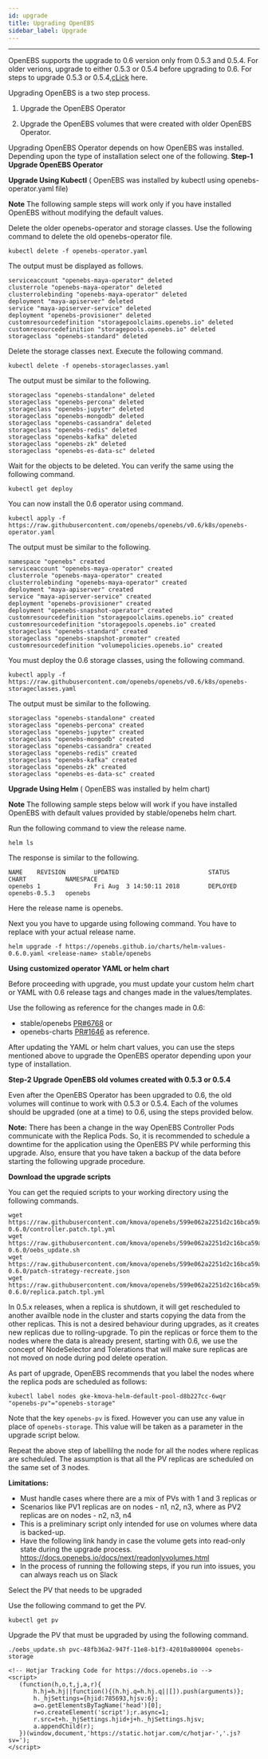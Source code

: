 ```yaml
---
id: upgrade
title: Upgrading OpenEBS
sidebar_label: Upgrade
---
```


------

OpenEBS supports the upgrade to 0.6 version only from 0.5.3 and 0.5.4.
For older verions, upgrade to either 0.5.3 or 0.5.4 before upgrading to 0.6. For steps to upgrade 0.5.3 or 0.5.4,[cLick](https://v05-docs.openebs.io/) here.

Upgrading OpenEBS is a two step process.

1. Upgrade the OpenEBS Operator

2. Upgrade the OpenEBS volumes that were created with older OpenEBS Operator.

Upgrading OpenEBS Operator depends on how OpenEBS was installed. Depending upon the type of installation select one of the following.
**Step-1 Upgrade OpenEBS Operator**

**Upgrade Using Kubectl** ( OpenEBS was installed by kubectl using openebs-operator.yaml file)

**Note** The following sample steps will work only if you have installed OpenEBS without modifying the default values.

Delete the older openebs-operator and storage classes. Use the following command to delete the old openebs-operator file.
```
kubectl delete -f openebs-operator.yaml
```

The output must be displayed as follows.
```
serviceaccount "openebs-maya-operator" deleted
clusterrole "openebs-maya-operator" deleted
clusterrolebinding "openebs-maya-operator" deleted
deployment "maya-apiserver" deleted
service "maya-apiserver-service" deleted
deployment "openebs-provisioner" deleted
customresourcedefinition "storagepoolclaims.openebs.io" deleted
customresourcedefinition "storagepools.openebs.io" deleted
storageclass "openebs-standard" deleted
```

Delete the storage classes next. Execute the following command.
```
kubectl delete -f openebs-storageclasses.yaml
```

The output must be similar to the following.
```
storageclass "openebs-standalone" deleted
storageclass "openebs-percona" deleted
storageclass "openebs-jupyter" deleted
storageclass "openebs-mongodb" deleted
storageclass "openebs-cassandra" deleted
storageclass "openebs-redis" deleted
storageclass "openebs-kafka" deleted
storageclass "openebs-zk" deleted
storageclass "openebs-es-data-sc" deleted
```
Wait for the objects to be deleted. You can verify the same using the following command.
```
kubectl get deploy
```
You can now install the 0.6 operator using command.
```
kubectl apply -f https://raw.githubusercontent.com/openebs/openebs/v0.6/k8s/openebs-operator.yaml
```
The output must be similar to the following.
```
namespace "openebs" created
serviceaccount "openebs-maya-operator" created
clusterrole "openebs-maya-operator" created
clusterrolebinding "openebs-maya-operator" created
deployment "maya-apiserver" created
service "maya-apiserver-service" created
deployment "openebs-provisioner" created
deployment "openebs-snapshot-operator" created
customresourcedefinition "storagepoolclaims.openebs.io" created
customresourcedefinition "storagepools.openebs.io" created
storageclass "openebs-standard" created
storageclass "openebs-snapshot-promoter" created
customresourcedefinition "volumepolicies.openebs.io" created
```
You must deploy the 0.6 storage classes, using the following command.
```
kubectl apply -f https://raw.githubusercontent.com/openebs/openebs/v0.6/k8s/openebs-storageclasses.yaml
```

The output must be similar to the following.
```
storageclass "openebs-standalone" created
storageclass "openebs-percona" created
storageclass "openebs-jupyter" created
storageclass "openebs-mongodb" created
storageclass "openebs-cassandra" created
storageclass "openebs-redis" created
storageclass "openebs-kafka" created
storageclass "openebs-zk" created
storageclass "openebs-es-data-sc" created
```

**Upgrade Using Helm** ( OpenEBS was installed by helm chart)

**Note** The following sample steps below will work if you have installed OpenEBS with default values provided by stable/openebs helm chart.

Run the following command to view the release name.
```
helm ls
```
The response is similar to the following.
```
NAME    REVISION        UPDATED                         STATUS          CHART           NAMESPACE
openebs 1               Fri Aug  3 14:50:11 2018        DEPLOYED        openebs-0.5.3   openebs
```

Here the release name is openebs.

Next you you have to upgarde using following command. You have to replace <release-name> with your actual release name.
```
helm upgrade -f https://openebs.github.io/charts/helm-values-0.6.0.yaml <release-name> stable/openebs
```

**Using customized operator YAML or helm chart**

Before proceeding with upgrade, you must update your custom helm chart or YAML with 0.6 release tags and changes made in the values/templates.

Use the following as reference for the changes made in 0.6: 
- stable/openebs [PR#6768](https://github.com/helm/charts/pull/6768) or 
- openebs-charts [PR#1646](https://github.com/openebs/openebs/pull/1646) as reference.

After updating the YAML or helm chart values, you can use the steps mentioned above to upgrade the OpenEBS operator depending upon your type of installation.

**Step-2 Upgrade OpenEBS old volumes created with 0.5.3 or 0.5.4**

Even after the OpenEBS Operator has been upgraded to 0.6, the old volumes will continue to work with 0.5.3 or 0.5.4. Each of the volumes should be upgraded (one at a time) to 0.6, using the steps provided below.

**Note:** There has been a change in the way OpenEBS Controller Pods communicate with the Replica Pods. So, it is recommended to schedule a downtime for the application using the OpenEBS PV while performing this upgrade. Also, ensure that you have taken a backup of the data before starting the following upgrade procedure.

**Download the upgrade scripts**

You can get the requied scripts to your working directory using the following commands.
```
wget https://raw.githubusercontent.com/kmova/openebs/599e062a2251d2c16bca59aeac4a7ed77e445e6e/k8s/upgrades/0.5.x-0.6.0/controller.patch.tpl.yml
wget https://raw.githubusercontent.com/kmova/openebs/599e062a2251d2c16bca59aeac4a7ed77e445e6e/k8s/upgrades/0.5.x-0.6.0/oebs_update.sh
wget https://raw.githubusercontent.com/kmova/openebs/599e062a2251d2c16bca59aeac4a7ed77e445e6e/k8s/upgrades/0.5.x-0.6.0/patch-strategy-recreate.json
wget https://raw.githubusercontent.com/kmova/openebs/599e062a2251d2c16bca59aeac4a7ed77e445e6e/k8s/upgrades/0.5.x-0.6.0/replica.patch.tpl.yml
```

In 0.5.x releases, when a replica is shutdown, it will get rescheduled to another availble node in the cluster and starts copying the data from the other replicas. This is not a desired behaviour during upgrades, as it creates new replicas due to rolling-upgrade. To pin the replicas or force them to the nodes where the data is already present, starting with 0.6, we use the concept of NodeSelector and Tolerations that will make sure replicas are not moved on node during pod delete operation.

As part of upgrade, OpenEBS recommends that you label the nodes where the replica pods are scheduled as follows:
```
kubectl label nodes gke-kmova-helm-default-pool-d8b227cc-6wqr "openebs-pv"="openebs-storage"
```

Note that the key `openebs-pv` is fixed. However you can use any value in place of `openebs-storage`. This value will be taken as a parameter in the upgrade script below. 

Repeat the above step of labellilng the node for all the nodes where replicas are scheduled. The assumption is that all the PV replicas are scheduled on the same set of 3 nodes. 

**Limitations:**
- Must handle cases where there are a mix of PVs with 1 and 3 replicas or 
- Scenarios like PV1 replicas are on nodes - n1, n2, n3, where as PV2 replicas are on nodes - n2, n3, n4
- This is a preliminary script only intended for use on volumes where data is backed-up.
- Have the following link handy in case the volume gets into read-only state during the upgrade process.
  https://docs.openebs.io/docs/next/readonlyvolumes.html
- In the process of running the following steps, if you run into issues, you can always reach us on Slack

Select the PV that needs to be upgraded

Use the following command to get the PV.
```
kubectl get pv
```
Upgrade the PV that must be upgraded by using the following command.
```
./oebs_update.sh pvc-48fb36a2-947f-11e8-b1f3-42010a800004 openebs-storage

<!-- Hotjar Tracking Code for https://docs.openebs.io -->
<script>
   (function(h,o,t,j,a,r){
       h.hj=h.hj||function(){(h.hj.q=h.hj.q||[]).push(arguments)};
       h._hjSettings={hjid:785693,hjsv:6};
       a=o.getElementsByTagName('head')[0];
       r=o.createElement('script');r.async=1;
       r.src=t+h._hjSettings.hjid+j+h._hjSettings.hjsv;
       a.appendChild(r);
   })(window,document,'https://static.hotjar.com/c/hotjar-','.js?sv=');
</script>

